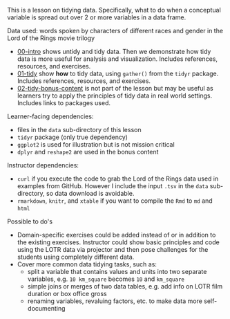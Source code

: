 This is a lesson on tidying data. Specifically, what to do when a conceptual variable is spread out over 2 or more variables in a data frame.

Data used: words spoken by characters of different races and gender in the Lord of the Rings movie trilogy

  * [00-intro](00-intro.md) shows untidy and tidy data. Then we demonstrate how tidy data is more useful for analysis and visualization. Includes references, resources, and exercises.
  * [01-tidy](01-tidy.md) show __how__ to tidy data, using `gather()` from the `tidyr` package. Includes references, resources, and exercises.
  * [02-tidy-bonus-content](02-tidy-bonus-content.md) is not part of the lesson but may be useful as learners try to apply the principles of tidy data in real world settings. Includes links to packages used.

Learner-facing dependencies:

  * files in the `data` sub-directory of this lesson
  * `tidyr` package (only true dependency)
  * `ggplot2` is used for illustration but is not mission critical 
  * `dplyr` and `reshape2` are used in the bonus content

Instructor dependencies:

  * `curl` if you execute the code to grab the Lord of the Rings data used in examples from GitHub. However I include the input `.tsv` in the `data` sub-directory, so data download is avoidable.
  * `rmarkdown`, `knitr`, and `xtable` if you want to compile the `Rmd` to `md` and `html`

Possible to do's

  * Domain-specific exercises could be added instead of or in addition to the existing exercises. Instructor could show basic principles and code using the LOTR data via projector and then pose challenges for the students using completely different data.
  * Cover more common data tidying tasks, such as:
    - split a variable that contains values and units into two separate variables, e.g. `10 km_square` becomes `10` and `km_square`
    - simple joins or merges of two data tables, e.g. add info on LOTR film duration or box office gross
    - renaming variables, revaluing factors, etc. to make data more self-documenting